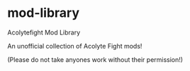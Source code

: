 # mod-library





Acolytefight Mod Library




An unofficial collection of Acolyte Fight mods!
                                                                     





(Please do not take anyones work without their permission!)
